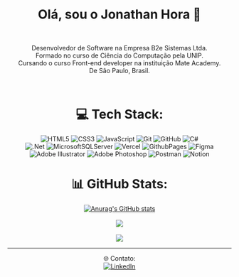 <div align="center">
  
  # Olá, sou o Jonathan Hora :rocket:

  <br>
  
  <p>
    Desenvolvedor de Software na Empresa B2e Sistemas Ltda.<br>
    Formado no curso de Ciência do Computação pela UNIP.<br>
    Cursando o curso Front-end developer na instituição Mate Academy.<br>
    De São Paulo, Brasil.
  </p> 

  <br>

# 💻 Tech Stack:
![HTML5](https://img.shields.io/badge/html5-%23E34F26.svg?style=for-the-badge&logo=html5&logoColor=white)
![CSS3](https://img.shields.io/badge/css3-%231572B6.svg?style=for-the-badge&logo=css3&logoColor=white)
![JavaScript](https://img.shields.io/badge/javascript-%23323330.svg?style=for-the-badge&logo=javascript&logoColor=%23F7DF1E)
![Git](https://img.shields.io/badge/git-%23F05033.svg?style=for-the-badge&logo=git&logoColor=white)
![GitHub](https://img.shields.io/badge/github-%23121011.svg?style=for-the-badge&logo=github&logoColor=white) 
![C#](https://img.shields.io/badge/c%23-%23239120.svg?style=for-the-badge&logo=csharp&logoColor=white)    
![.Net](https://img.shields.io/badge/.NET-5C2D91?style=for-the-badge&logo=.net&logoColor=white) 
![MicrosoftSQLServer](https://img.shields.io/badge/Microsoft%20SQL%20Server-dfb843?style=for-the-badge&logo=microsoft%20sql%20server&logoColor=black)
![Vercel](https://img.shields.io/badge/vercel-%23000000.svg?style=for-the-badge&logo=vercel&logoColor=white) 
![GithubPages](https://img.shields.io/badge/github%20pages-121013?style=for-the-badge&logo=github&logoColor=white) 
![Figma](https://img.shields.io/badge/figma-%23F24E1E.svg?style=for-the-badge&logo=figma&logoColor=white)
![Adobe Illustrator](https://img.shields.io/badge/adobe%20illustrator-%23FF9A00.svg?style=for-the-badge&logo=adobe%20illustrator&logoColor=white) 
![Adobe Photoshop](https://img.shields.io/badge/adobe%20photoshop-%2331A8FF.svg?style=for-the-badge&logo=adobe%20photoshop&logoColor=white) 
![Postman](https://img.shields.io/badge/Postman-FF6C37?style=for-the-badge&logo=postman&logoColor=white) 
![Notion](https://img.shields.io/badge/Notion-%23000000.svg?style=for-the-badge&logo=notion&logoColor=white)

# 📊 GitHub Stats:
[![Anurag's GitHub stats](https://github-readme-stats.vercel.app/api?username=jonathanhora&show_icons=true&theme=tokyonight)](https://github.com/jonathanhora/github-readme-stats) </br></br>
![](https://github-readme-streak-stats.herokuapp.com/?user=jonathanhora&theme=tokyonight&hide_border=false) </br></br>
![](https://github-readme-stats.vercel.app/api/top-langs/?username=jonathanhora&theme=tokyonight&hide_border=false&include_all_commits=true&count_private=true&layout=compact)

---
🌐 Contato: <br>
[![LinkedIn](https://img.shields.io/badge/LinkedIn-%230077B5.svg?logo=linkedin&logoColor=white)](https://www.linkedin.com/in/jonathan-hora) 

<!-- Proudly created with GPRM ( https://gprm.itsvg.in ) -->
<div>
